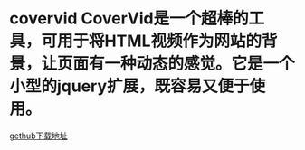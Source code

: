 # covervid CoverVid是一个超棒的工具，可用于将HTML视频作为网站的背景，让页面有一种动态的感觉。它是一个小型的jquery扩展，既容易又便于使用。
[gethub下载地址](https://github.com/stefanerickson/covervid)